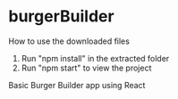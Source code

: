 # burgerBuilder
How to use the downloaded files

1) Run "npm install" in the extracted folder
2) Run "npm start" to view the project


Basic Burger Builder app using React 
